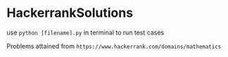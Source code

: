 # HackerrankSolutions

use ```python [filename].py``` in terminal to run test cases


Problems attained from `https://www.hackerrank.com/domains/mathematics`
